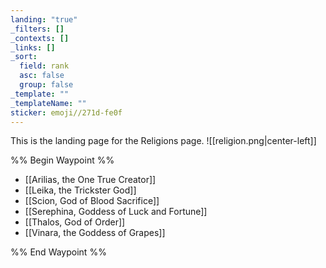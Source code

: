 ```yaml
---
landing: "true"
_filters: []
_contexts: []
_links: []
_sort:
  field: rank
  asc: false
  group: false
_template: ""
_templateName: ""
sticker: emoji//271d-fe0f
---
```

This is the landing page for the Religions page.
![[religion.png|center-left]]

%% Begin Waypoint %%
- [[Arilias, the One True Creator]]
- [[Leika, the Trickster God]]
- [[Scion, God of Blood Sacrifice]]
- [[Serephina, Goddess of Luck and Fortune]]
- [[Thalos, God of Order]]
- [[Vinara, the Goddess of Grapes]]

%% End Waypoint %%